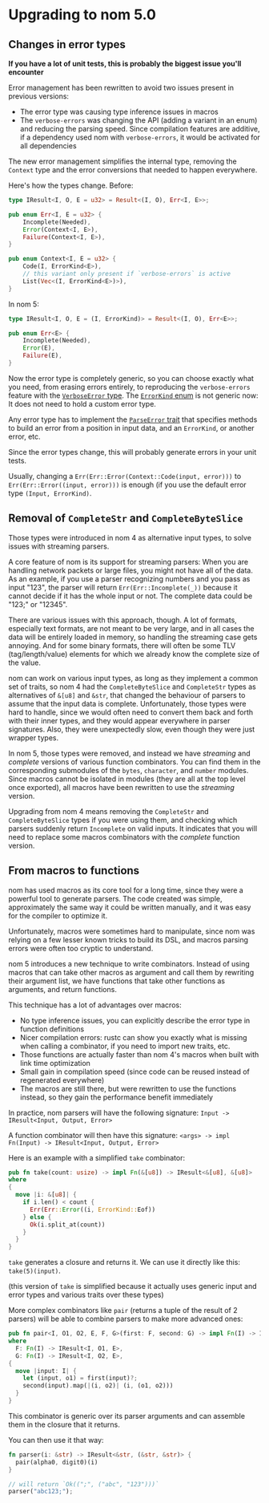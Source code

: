 # Upgrading to nom 5.0

## Changes in error types

**If you have a lot of unit tests, this is probably the biggest issue you'll encounter**

Error management has been rewritten to avoid two issues present in previous
versions:
- The error type was causing type inference issues in macros
- The `verbose-errors` was changing the API (adding a variant in an enum) and
reducing the parsing speed. Since compilation features are additive, if a
dependency used nom with `verbose-errors`, it would be activated for all dependencies

The new error management simplifies the internal type, removing the `Context`
type and the error conversions that needed to happen everywhere.

Here's how the types change. Before:

```rust
type IResult<I, O, E = u32> = Result<(I, O), Err<I, E>>;

pub enum Err<I, E = u32> {
    Incomplete(Needed),
    Error(Context<I, E>),
    Failure(Context<I, E>),
}

pub enum Context<I, E = u32> {
    Code(I, ErrorKind<E>),
    // this variant only present if `verbose-errors` is active
    List(Vec<(I, ErrorKind<E>)>),
}
```

In nom 5:

```rust
type IResult<I, O, E = (I, ErrorKind)> = Result<(I, O), Err<E>>;

pub enum Err<E> {
    Incomplete(Needed),
    Error(E),
    Failure(E),
}
```

Now the error type is completely generic, so you can choose exactly
what you need, from erasing errors entirely, to reproducing the
`verbose-errors` feature with the [`VerboseError` type](https://docs.rs/nom/latest/nom/error/struct.VerboseError.html).
The [`ErrorKind` enum](https://docs.rs/nom/latest/nom/error/enum.ErrorKind.html)
is not generic now: It does not need to hold a custom error type.

Any error type has to implement the [`ParseError` trait](https://docs.rs/nom/latest/nom/error/trait.ParseError.html)
that specifies methods to build an error from a position in input data,
and an `ErrorKind`, or another error, etc.

Since the error types change, this will probably generate errors
in your unit tests.

Usually, changing a `Err(Err::Error(Context::Code(input, error)))` to
`Err(Err::Error((input, error)))` is enough (if you use the default
error type `(Input, ErrorKind)`.

## Removal of `CompleteStr` and `CompleteByteSlice`

Those types were introduced in nom 4 as alternative input types, to
solve issues with streaming parsers.

A core feature of nom is its support for streaming parsers: When you are
handling network packets or large files, you might not have all of the data.
As an example, if you use a parser recognizing numbers and you pass as input
"123", the parser will return `Err(Err::Incomplete(_))` because it cannot decide
if it has the whole input or not. The complete data could be "123;" or "12345".

There are various issues with this approach, though. A lot of formats, especially
text formats, are not meant to be very large, and in all cases the data will be
entirely loaded in memory, so handling the streaming case gets annoying.
And for some binary formats, there will often be some TLV (tag/length/value)
elements for which we already know the complete size of the value.

nom can work on various input types, as long as they implement a common set of
traits, so nom 4 had the `CompleteByteSlice` and `CompleteStr` types as alternatives
of `&[u8]` and `&str`, that changed the behaviour of parsers to assume that the
input data is complete. Unfortunately, those types were hard to handle, since
we would often need to convert them back and forth with their inner types,
and they would appear everywhere in parser signatures. Also, they were unexpectedly
slow, even though they were just wrapper types.

In nom 5, those types were removed, and instead we have *streaming* and *complete*
versions of various function combinators. You can find them in the corresponding
submodules of the `bytes`, `character`, and `number` modules. Since macros cannot
be isolated in modules (they are all at the top level once exported), all macros
have been rewritten to use the *streaming* version.

Upgrading from nom 4 means removing the `CompleteStr` and `CompleteByteSlice` types
if you were using them, and checking which parsers suddenly return `Incomplete` on
valid inputs. It indicates that you will need to replace some macros combinators
with the *complete* function version.

## From macros to functions

nom has used macros as its core tool for a long time, since they were a powerful
tool to generate parsers. The code created was simple, approximately the same way
it could be written manually, and it was easy for the compiler to optimize it.

Unfortunately, macros were sometimes hard to manipulate, since nom was relying
on a few lesser known tricks to build its DSL, and macros parsing errors were
often too cryptic to understand.

nom 5 introduces a new technique to write combinators. Instead of using macros
that can take other macros as argument and call them by rewriting their argument
list, we have functions that take other functions as arguments, and return
functions.

This technique has a lot of advantages over macros:
- No type inference issues, you can explicitly describe the error type in
function definitions
- Nicer compilation errors: rustc can show you exactly what is missing when calling
a combinator, if you need to import new traits, etc.
- Those functions are actually faster than nom 4's macros when built with link time
optimization
- Small gain in compilation speed (since code can be reused instead of regenerated
everywhere)
- The macros are still there, but were rewritten to use the functions instead, so
they gain the performance benefit immediately

In practice, nom parsers will have the following signature:
`Input -> IResult<Input, Output, Error>`

A function combinator will then have this signature:
`<args> -> impl Fn(Input) -> IResult<Input, Output, Error>`

Here is an example with a simplified `take` combinator:

```rust
pub fn take(count: usize) -> impl Fn(&[u8]) -> IResult<&[u8], &[u8]>
where
{
  move |i: &[u8]| {
    if i.len() < count {
      Err(Err::Error((i, ErrorKind::Eof))
    } else {
      Ok(i.split_at(count))
    }
  }
}
```

`take` generates a closure and returns it. We can use it directly like this:
`take(5)(input)`.

(this version of `take` is simplified because it actually uses generic input
and error types and various traits over these types)

More complex combinators like `pair` (returns a tuple of the result of 2 parsers)
will be able to combine parsers to make more advanced ones:

```rust
pub fn pair<I, O1, O2, E, F, G>(first: F, second: G) -> impl Fn(I) -> IResult<I, (O1, O2), E>
where
  F: Fn(I) -> IResult<I, O1, E>,
  G: Fn(I) -> IResult<I, O2, E>,
{
  move |input: I| {
    let (input, o1) = first(input)?;
    second(input).map(|(i, o2)| (i, (o1, o2)))
  }
}
```

This combinator is generic over its parser arguments and can assemble them in
the closure that it returns.

You can then use it that way:

```rust
fn parser(i: &str) -> IResult<&str, (&str, &str)> {
  pair(alpha0, digit0)(i)
}

// will return `Ok((";", ("abc", "123")))`
parser("abc123;");
```
